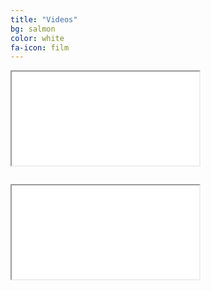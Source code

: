 ```yaml
---
title: "Videos"
bg: salmon
color: white
fa-icon: film
---
```


<div class='icontain' style=''><iframe src='//www.youtube.com/embed/NTNQMKB0A3A' allowfullscreen></iframe></div>
<div class='icontain' style='margin-top: 2em'><iframe src='//www.youtube.com/embed/Y72Uq2C_lqs' allowfullscreen></iframe></div>
